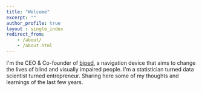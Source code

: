 ```yaml
---
title: "Welcome"
excerpt: ""
author_profile: true
layout : single_index
redirect_from: 
    - /about/
    - /about.html
---
```


I'm the CEO & Co-founder of [biped](https://biped.ai/), a navigation device that aims to change the lives of blind and visually impaired people. I'm a statistician turned data scientist turned entrepreneur. Sharing here some of my thoughts and learnings of the last few years.

